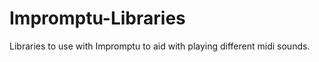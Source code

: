 Impromptu-Libraries
===================

Libraries to use with Impromptu to aid with playing different midi sounds.